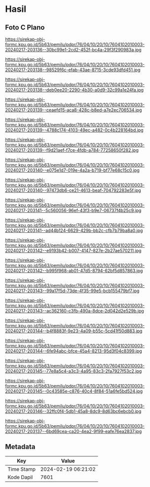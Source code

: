 # Hasil

## Foto C Plano

https://sirekap-obj-formc.kpu.go.id/5b63/pemilu/pdpr/76/04/10/20/10/7604102010003-20240217-203136--30bc99e1-2cd2-452f-bc4a-29f3f290983a.jpg

https://sirekap-obj-formc.kpu.go.id/5b63/pemilu/pdpr/76/04/10/20/10/7604102010003-20240217-203138--98529f6c-efab-43ae-8715-3cde93dfd451.jpg

https://sirekap-obj-formc.kpu.go.id/5b63/pemilu/pdpr/76/04/10/20/10/7604102010003-20240217-203138--deb0ee20-2290-4b30-a0d9-32c99a1e24fa.jpg

https://sirekap-obj-formc.kpu.go.id/5b63/pemilu/pdpr/76/04/10/20/10/7604102010003-20240217-203139--ceaefd15-aca8-428c-b8ed-a7e2ec706534.jpg

https://sirekap-obj-formc.kpu.go.id/5b63/pemilu/pdpr/76/04/10/20/10/7604102010003-20240217-203139--4788c174-4103-49ec-a482-0c4b228164bd.jpg

https://sirekap-obj-formc.kpu.go.id/5b63/pemilu/pdpr/76/04/10/20/10/7604102010003-20240217-203139--f9d21aef-f7ce-4fdb-a784-77258650f282.jpg

https://sirekap-obj-formc.kpu.go.id/5b63/pemilu/pdpr/76/04/10/20/10/7604102010003-20240217-203140--e075e1d7-019e-4a2a-b719-bf77e68c15c0.jpg

https://sirekap-obj-formc.kpu.go.id/5b63/pemilu/pdpr/76/04/10/20/10/7604102010003-20240217-203140--97473db6-ce21-4613-beaf-704792283e5f.jpg

https://sirekap-obj-formc.kpu.go.id/5b63/pemilu/pdpr/76/04/10/20/10/7604102010003-20240217-203141--5c560056-96ef-43f3-b9e7-06737f4b25c9.jpg

https://sirekap-obj-formc.kpu.go.id/5b63/pemilu/pdpr/76/04/10/20/10/7604102010003-20240217-203141--ad44b124-6629-429b-bb2c-cfb7b79ba8a0.jpg

https://sirekap-obj-formc.kpu.go.id/5b63/pemilu/pdpr/76/04/10/20/10/7604102010003-20240217-203142--e9193b42-b007-4147-827e-2b27ae570211.jpg

https://sirekap-obj-formc.kpu.go.id/5b63/pemilu/pdpr/76/04/10/20/10/7604102010003-20240217-203142--b995f968-ab01-47d5-8794-62bf5d857863.jpg

https://sirekap-obj-formc.kpu.go.id/5b63/pemilu/pdpr/76/04/10/20/10/7604102010003-20240217-203143--99a17f5d-73de-4f35-99e5-bcb155479bf7.jpg

https://sirekap-obj-formc.kpu.go.id/5b63/pemilu/pdpr/76/04/10/20/10/7604102010003-20240217-203143--ac362160-c3fb-490a-8dce-2d042d2e529b.jpg

https://sirekap-obj-formc.kpu.go.id/5b63/pemilu/pdpr/76/04/10/20/10/7604102010003-20240217-203144--b4f8883f-9e23-4a09-b55c-5cd41f50d883.jpg

https://sirekap-obj-formc.kpu.go.id/5b63/pemilu/pdpr/76/04/10/20/10/7604102010003-20240217-203144--6fe94abc-bfce-45a4-8213-95d3f04c8399.jpg

https://sirekap-obj-formc.kpu.go.id/5b63/pemilu/pdpr/76/04/10/20/10/7604102010003-20240217-203145--77e8a5c4-a3c3-4a95-83c3-2fa7927f53c2.jpg

https://sirekap-obj-formc.kpu.go.id/5b63/pemilu/pdpr/76/04/10/20/10/7604102010003-20240217-203145--0c43585e-c876-40c4-8f84-51a6fe5bd524.jpg

https://sirekap-obj-formc.kpu.go.id/5b63/pemilu/pdpr/76/04/10/20/10/7604102010003-20240217-203146--32ffc0f4-5db1-45a8-8dc9-8d63bc6ebcb0.jpg

https://sirekap-obj-formc.kpu.go.id/5b63/pemilu/pdpr/76/04/10/20/10/7604102010003-20240217-203137--6bd69cea-ca20-4ea2-9f99-eafe76ea2837.jpg


## Metadata

| Key        | Value               |
| ---------- | ------------------- |
| Time Stamp | 2024-02-19 06:21:02 |
| Kode Dapil | 7601                |



